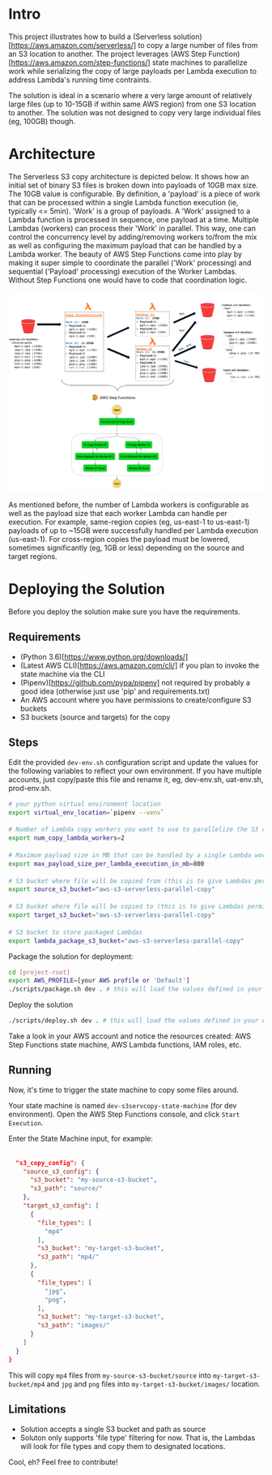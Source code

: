# Intro

This project illustrates how to build a (Serverless solution)[https://aws.amazon.com/serverless/] to copy a large number of files from an S3 location to another. The project leverages (AWS Step Function)[https://aws.amazon.com/step-functions/] state machines to parallelize work while serializing the copy of large payloads per Lambda execution to address Lambda's running time contraints. 

The solution is ideal in a scenario where a very large amount of relatively large files (up to 10-15GB if within same AWS region) from one S3 location to another. The solution was not designed to copy very large individual files (eg, 100GB) though.

# Architecture

The Serverless S3 copy architecture is depicted below. It shows how an initial set of binary S3 files is broken down into payloads of 10GB max size. The 10GB value is configurable. By definition, a 'payload' is a piece of work that can be processed within a single Lambda function execution (ie, typically <= 5min). 'Work' is a group of payloads. A 'Work' assigned to a Lambda function is processed in sequence, one payload at a time. Multiple Lambdas (workers) can process their 'Work' in parallel. This way, one can control the concurrency level by adding/removing workers to/from the mix as well as configuring the maximum payload that can be handled by a Lambda worker. The beauty of AWS Step Functions come into play by making it super simple to coordinate the parallel ('Work' processing) and sequential ('Payload' processing) execution of the Worker Lambdas. Without Step Functions one would have to code that coordination logic. 

![Alt text](docs/serverless-parallel-s3-copy.png?raw=true "Serverless Parallel S3 Copy")

As mentioned before, the number of Lambda workers is configurable as well as the payload size that each worker Lambda can handle per execution. For example, same-region copies (eg, us-east-1 to us-east-1) payloads of up to ~15GB were successfully handled per Lambda execution (us-east-1). For cross-region copies the payload must be lowered, sometimes significantly (eg, 1GB or less) depending on the source and target regions. 


# Deploying the Solution

Before you deploy the solution make sure you have the requirements.

## Requirements

* (Python 3.6)[https://www.python.org/downloads/]
* (Latest AWS CLI)[https://aws.amazon.com/cli/] if you plan to invoke the state machine via the CLI
* (Pipenv)[https://github.com/pypa/pipenv] not required by probably a good idea (otherwise just use 'pip' and requirements.txt)
* An AWS account where you have permissions to create/configure S3 buckets
* S3 buckets (source and targets) for the copy


## Steps

Edit the provided ```dev-env.sh``` configuration script and update the values for the following variables to reflect your own environment. If you have multiple accounts, just copy/paste this file and rename it, eg, dev-env.sh, uat-env.sh, prod-env.sh.

```bash
# your python virtual environment location
export virtual_env_location=`pipenv --venv`

# Number of Lambda copy workers you want to use to parallelize the S3 copy work. You *must* edit the cloudformation template cfn_template.yaml to manually add or remove workers to/from the Step Functions. I know, this is sad and one can use Troposphere to automate that. Give me time and I'll do it ;)
export num_copy_lambda_workers=2

# Maximum payload size in MB that can be handled by a single Lambda worker execution (think in terms of how much can be copied by Lambda given your use case, eg, same-region, cross-region). For reference: Same-region => ~10-15GB, Cross-region: 1GB?
export max_payload_size_per_lambda_execution_in_mb=800

# S3 bucket where file will be copied from (this is to give Lambdas permission access to the bucket)
export source_s3_bucket="aws-s3-serverless-parallel-copy"

# S3 bucket where file will be copied to (this is to give Lambdas permission access to the bucket - if you plan to use more target buckets, you'll have to add access manually)
export target_s3_bucket="aws-s3-serverless-parallel-copy"

# S3 bucket to store packaged Lambdas
export lambda_package_s3_bucket="aws-s3-serverless-parallel-copy"
```

Package the solution for deployment:

```bash
cd [project-root]
export AWS_PROFILE=[your AWS profile or 'Default']
./scripts/package.sh dev . # this will load the values defined in your dev-env.sh and package the solution artifact in S3
```

Deploy the solution

```bash
./scripts/deploy.sh dev . # this will load the values defined in your dev-env.sh and deploy the solution
```

Take a look in your AWS account and notice the resources created: AWS Step Functions state machine, AWS Lambda functions, IAM roles, etc. 

## Running

Now, it's time to trigger the state machine to copy some files around.

Your state machine is named ```dev-s3servcopy-state-machine``` (for dev environment). Open the AWS Step Functions console, and click ```Start Execution```.

Enter the State Machine input, for example:

```json

  "s3_copy_config": {
    "source_s3_config": {
      "s3_bucket": "my-source-s3-bucket",
      "s3_path": "source/"
    },
    "target_s3_config": [
      {
        "file_types": [
          "mp4"
        ],
        "s3_bucket": "my-target-s3-bucket",
        "s3_path": "mp4/"
      },
      {
        "file_types": [
          "jpg",
          "png",
        ],
        "s3_bucket": "my-target-s3-bucket",
        "s3_path": "images/"
      }      
    ]
  }
}
```

This will copy ```mp4``` files from ```my-source-s3-bucket/source``` into ```my-target-s3-bucket/mp4``` and ```jpg``` and ```png``` files into ```my-target-s3-bucket/images/``` location.

## Limitations

* Solution accepts a single S3 bucket and path as source
* Soluton only supports 'file type' filtering for now. That is, the Lambdas will look for file types and copy them to designated locations.

Cool, eh? Feel free to contribute!
